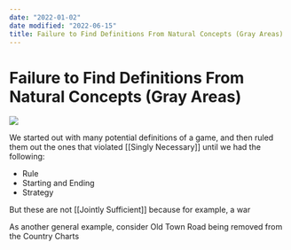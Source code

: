 ```yaml
---
date: "2022-01-02"
date modified: "2022-06-15"
title: Failure to Find Definitions From Natural Concepts (Gray Areas)
---
```


# Failure to Find Definitions From Natural Concepts (Gray Areas)
![](https://i.imgur.com/OZR4s9H.png)

We started out with many potential definitions of a game, and then ruled them out the ones that violated [[Singly Necessary]] until we had the following:

- Rule
- Starting and Ending
- Strategy

But these are not [[Jointly Sufficient]] because for example, a war

As another general example, consider Old Town Road being removed from the Country Charts
